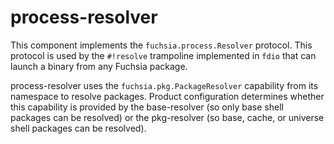 # process-resolver

This component implements the `fuchsia.process.Resolver` protocol. This protocol
is used by the `#!resolve` trampoline implemented in `fdio` that can launch a binary
from any Fuchsia package.

process-resolver uses the `fuchsia.pkg.PackageResolver` capability from its namespace
to resolve packages. Product configuration determines whether this capability is
provided by the base-resolver (so only base shell packages can be resolved) or the
pkg-resolver (so base, cache, or universe shell packages can be resolved).
